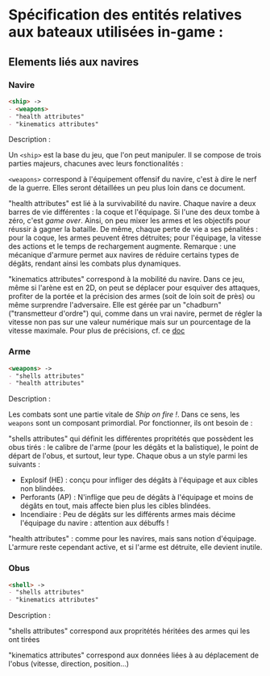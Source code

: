 # Spécification des entités relatives aux bateaux utilisées in-game :

## Elements liés aux navires

### Navire

```markdown
<ship> ->
- <weapons>
- "health attributes"
- "kinematics attributes"
```

Description :

Un `<ship>` est la base du jeu, que l'on peut manipuler. Il se compose de trois parties majeurs, chacunes avec leurs fonctionalités :

`<weapons>` correspond à l'équipement offensif du navire, c'est à dire le nerf de la guerre. Elles seront détaillées un peu plus loin dans ce document.

"health attributes" est lié à la survivabilité du navire. Chaque navire a deux barres de vie différentes : la coque et l'équipage. Si l'une des 
deux tombe à zéro, c'est *game over*. Ainsi, on peu mixer les armes et les objectifs pour réussir à gagner la bataille. 
De même, chaque perte de vie a ses pénalités : pour la coque, les armes peuvent êtres détruites; pour l'équipage, la vitesse des actions et le 
temps de rechargement augmente.
Remarque : une mécanique d'armure permet aux navires de réduire certains types de dégâts, rendant ainsi les combats plus dynamiques.

"kinematics attributes" correspond à la mobilité du navire. Dans ce jeu, même si l'arène est en 2D, on peut se déplacer pour esquiver des attaques, 
profiter de la portée et la précision des armes (soit de loin soit de près) ou même surprendre l'adversaire. 
Elle est gérée par un "chadburn" ("transmetteur d'ordre") qui, comme dans un vrai navire, permet de régler la vitesse non pas sur une valeur 
numérique mais sur un pourcentage de la vitesse maximale. Pour plus de précisions, cf. ce [doc](physique.md)

### Arme

```markdown
<weapons> ->
- "shells attributes"
- "health attributes"
```

Description :

Les combats sont une partie vitale de *Ship on fire !*. Dans ce sens, les `weapons` sont un composant primordial. Por fonctionner, ils ont besoin de :

"shells attributes" qui définit les différentes propritétés que possèdent les obus tirés : le calibre de l'arme (pour les dégâts et la balistique), 
le point de départ de l'obus, et surtout, leur type.
Chaque obus a un style parmi les suivants :
- Explosif (HE) : conçu pour infliger des dégâts à l'équipage et aux cibles non blindées.
- Perforants (AP) : N'inflige que peu de dégâts à l'équipage et moins de dégâts en tout, mais affecte bien plus les cibles blindées.
- Incendiaire : Peu de dégâts sur les différents armes mais décime l'équipage du navire : attention aux débuffs !

"health attributes" : comme pour les navires, mais sans notion d'équipage. L'armure reste cependant active, et si l'arme est détruite, elle devient
inutile.

### Obus

```markdown
<shell> ->
- "shells attributes"
- "kinematics attributes"
```

Description :

"shells attributes" correspond aux propritétés héritées des armes qui les ont tirées

"kinematics attributes" correspond aux données liées à au déplacement de l'obus (vitesse, direction, position...)

